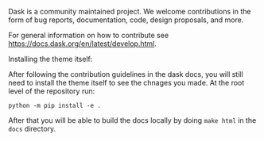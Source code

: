 Dask is a community maintained project. We welcome contributions in the form of bug reports, documentation, code, design proposals, and more. 

For general information on how to contribute see https://docs.dask.org/en/latest/develop.html.

Installing the theme itself: 

After following the contribution guidelines in the dask docs, you will still need to install the theme itself to see the chnages you made. At the root level of the repository run:

`python -m pip install -e .`  

After that you will be able to build the docs locally by doing `make html` in the `docs` directory. 


